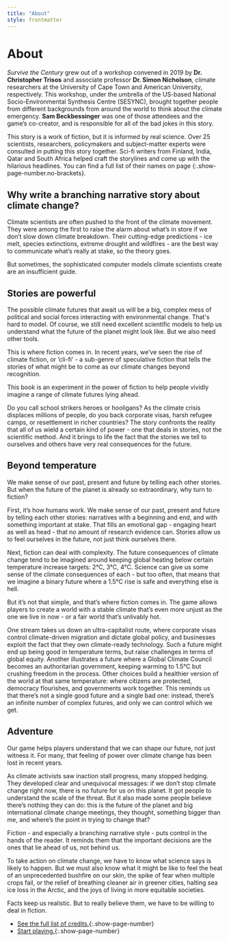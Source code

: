 ```yaml
---
title: "About"
style: frontmatter
---
```


# About

*Survive the Century* grew out of a workshop convened in 2019 by **Dr. Christopher Trisos** and associate professor **Dr. Simon Nicholson**, climate researchers at the University of Cape Town and American University, respectively. This workshop, under the umbrella of the US-based National Socio-Environmental Synthesis Centre (SESYNC), brought together people from different backgrounds from around the world to think about the climate emergency. **Sam Beckbessinger** was one of those attendees and the game’s co-creator, and is responsible for all of the bad jokes in this story. 

This story is a work of fiction, but it is informed by real science. Over 25 scientists, researchers, policymakers and subject-matter experts were consulted in putting this story together. Sci-fi writers from Finland, India, Qatar and South Africa helped craft the storylines and come up with the hilarious headlines. You can find a full list of their names on page [](endmatter_credits.html){:.show-page-number.no-brackets}.

## Why write a branching narrative story about climate change?

Climate scientists are often pushed to the front of the climate movement. They were among the first to raise the alarm about what’s in store if we don’t slow down climate breakdown. Their cutting-edge predictions - ice melt, species extinctions, extreme drought and wildfires - are the best way to communicate what’s really at stake, so the theory goes.

But sometimes, the sophisticated computer models climate scientists create are an insufficient guide.

## Stories are powerful

The possible climate futures that await us will be a big, complex mess of political and social forces interacting with environmental change. That's hard to model. Of course, we still need excellent scientific models to help us understand what the future of the planet might look like. But we also need other tools.

This is where fiction comes in. In recent years, we’ve seen the rise of climate fiction, or ‘cli-fi’ - a sub-genre of speculative fiction that tells the stories of what might be to come as our climate changes beyond recognition.

This book is an experiment in the power of fiction to help people vividly imagine a range of climate futures lying ahead. 

Do you call school strikers heroes or hooligans? As the climate crisis displaces millions of people, do you back corporate visas, harsh refugee camps, or resettlement in richer countries? The story confronts the reality that all of us wield a certain kind of power - one that deals in stories, not the scientific method. And it brings to life the fact that the stories we tell to ourselves and others have very real consequences for the future.

## Beyond temperature

We make sense of our past, present and future by telling each other stories. But when the future of the planet is already so extraordinary, why turn to fiction?

First, it’s how humans work. We make sense of our past, present and future by telling each other stories: narratives with a beginning and end, and with something important at stake. That fills an emotional gap - engaging heart as well as head - that no amount of research evidence can. Stories allow us to feel ourselves in the future, not just think ourselves there.

Next, fiction can deal with complexity. The future consequences of climate change tend to be imagined around keeping global heating below certain temperature increase targets: 2°C, 3°C, 4°C. Science can give us some sense of the climate consequences of each - but too often, that means that we imagine a binary future where a 1.5°C rise is safe and everything else is hell.

But it’s not that simple, and that’s where fiction comes in. The game allows players to create a world with a stable climate that’s even more unjust as the one we live in now - or a fair world that’s unlivably hot. 

One stream takes us down an ultra-capitalist route, where corporate visas control climate-driven migration and dictate global policy, and businesses exploit the fact that they own climate-ready technology. Such a future might end up being good in temperature terms, but raise challenges in terms of global equity. Another illustrates a future where a Global Climate Council becomes an authoritarian government, keeping warming to 1.5°C but crushing freedom in the process. Other choices build a healthier version of the world at that same temperature: where citizens are protected, democracy flourishes, and governments work together. This reminds us that there’s not a single good future and a single bad one: instead, there’s an infinite number of complex futures, and only we can control which we get. 

## Adventure

Our game helps players understand that we can shape our future, not just witness it. For many, that feeling of power over climate change has been lost in recent years.

As climate activists saw inaction stall progress, many stopped hedging. They developed clear and unequivocal messages: if we don’t stop climate change right now, there is no future for us on this planet. It got people to understand the scale of the threat. But it also made some people believe there’s nothing they can do: this is the future of the planet and big international climate change meetings, they thought, something bigger than me, and where’s the point in trying to change that?

Fiction - and especially a branching narrative style - puts control in the hands of the reader. It reminds them that the important decisions are the ones that lie ahead of us, not behind us. 

To take action on climate change, we have to know what science says is likely to happen. But we must also know what it might be like to feel the heat of an unprecedented bushfire on our skin, the spike of fear when multiple crops fail, or the relief of breathing cleaner air in greener cities, halting sea ice loss in the Arctic, and the joys of living in more equitable societies.

Facts keep us realistic. But to really believe them, we have to be willing to deal in fiction.

- [See the full list of credits.](endmatter_credits.html){:.show-page-number}
- [Start playing.](frontmatter_how-to-play.html){:.show-page-number}
